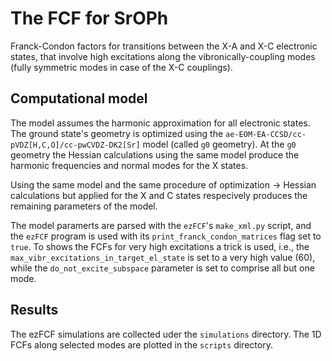 # The FCF for SrOPh
Franck-Condon factors for transitions between the X-A and X-C electronic states,
that involve high excitations along the vibronically-coupling modes (fully
symmetric modes in case of the X-C couplings).

## Computational model
The model assumes the harmonic approximation for all electronic states. The
ground state's geometry is optimized using the
`ae-EOM-EA-CCSD/cc-pVDZ[H,C,O]/cc-pwCVDZ-DK2[Sr]` model (called `g0` geometry).
At the `g0` geometry the Hessian calculations using the same model produce the
harmonic frequencies and normal modes for the X states.

Using the same model and the same procedure of optimization -> Hessian
calculations but applied for the X and C states respecively produces the
remaining parameters of the model.

The model paramerts are parsed with the `ezFCF`'s `make_xml.py` script, and the
`ezFCF` program is used with its `print_franck_condon_matrices` flag set to
`true`. To shows the FCFs for very high excitations a trick is used, i.e., the
`max_vibr_excitations_in_target_el_state` is set to a very high value (60),
while the `do_not_excite_subspace` parameter is set to comprise all but one
mode.

## Results
The ezFCF simulations are collected uder the `simulations` directory. The 1D
FCFs along selected modes are plotted in the `scripts` directory.

